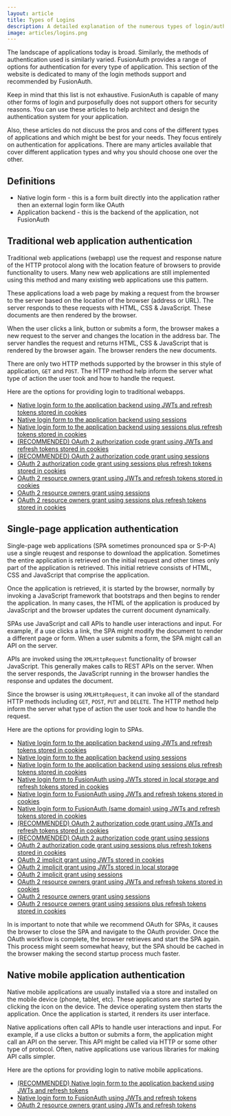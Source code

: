 ```yaml
---
layout: article
title: Types of Logins
description: A detailed explanation of the numerous types of login/authentication supported and recommended by FusionAuth
image: articles/logins.png
---
```


The landscape of applications today is broad. Similarly, the methods of authentication used is similarly varied. FusionAuth provides a range of options for authentication for every type of application. This section of the website is dedicated to many of the login methods support and recommended by FusionAuth. 

Keep in mind that this list is not exhaustive. FusionAuth is capable of many other forms of login and purposefully does not support others for security reasons. You can use these articles to help architect and design the authentication system for your application.

Also, these articles do not discuss the pros and cons of the different types of applications and which might be best for your needs. They focus entirely on authentication for applications. There are many articles available that cover different application types and why you should choose one over the other.

## Definitions

* Native login form - this is a form built directly into the application rather then an external login form like OAuth
* Application backend - this is the backend of the application, not FusionAuth 

## Traditional web application authentication

Traditional web applications (webapp) use the request and response nature of the HTTP protocol along with the location feature of browsers to provide functionality to users. Many new web applications are still implemented using this method and many existing web applications use this pattern.

These applications load a web page by making a request from the browser to the server based on the location of the browser (address or URL). The server responds to these requests with HTML, CSS & JavaScript. These documents are then rendered by the browser.

When the user clicks a link, button or submits a form, the browser makes a new request to the server and changes the location in the address bar. The server handles the request and returns HTML, CSS & JavaScript that is rendered by the browser again. The browser renders the new documents.

There are only two HTTP methods supported by the browser in this style of application, `GET` and `POST`. The HTTP method help inform the server what type of action the user took and how to handle the request.

Here are the options for providing login to traditional webapps. 

* [Native login form to the application backend using JWTs and refresh tokens stored in cookies](webapp/native-login-form-to-application-backend-jwts-refresh-tokens-cookies)
* [Native login form to the application backend using sessions](webapp/native-login-form-to-application-backend-sessions)
* [Native login form to the application backend using sessions plus refresh tokens stored in cookies](webapp/native-login-form-to-application-backend-sessions-refresh-tokens-cookies)
* [(RECOMMENDED) OAuth 2 authorization code grant using JWTs and refresh tokens stored in cookies](webapp/oauth-authorization-code-grant-jwts-refresh-tokens-cookies)
* [(RECOMMENDED) OAuth 2 authorization code grant using sessions](webapp/oauth-authorization-code-grant-sessions)
* [OAuth 2 authorization code grant using sessions plus refresh tokens stored in cookies](webapp/oauth-authorization-code-grant-sessions-refresh-tokens-cookies)
* [OAuth 2 resource owners grant using JWTs and refresh tokens stored in cookies](webapp/oauth-resource-owners-grant-jwts-refresh-tokens-cookies)
* [OAuth 2 resource owners grant using sessions](webapp/oauth-resource-owners-grant-sessions)
* [OAuth 2 resource owners grant using sessions plus refresh tokens stored in cookies](webapp/oauth-resource-owners-grant-sessions-refresh-tokens-cookies)

## Single-page application authentication

Single-page web applications (SPA sometimes pronounced spa or S-P-A) use a single reuqest and response to download the application. Sometimes the entire application is retrieved on the initial request and other times only part of the application is retrieved. This initial retrieve consists of HTML, CSS and JavaScript that comprise the application.   

Once the application is retrieved, it is started by the browser, normally by invoking a JavaScript framework that bootstraps and then begins to render the application. In many cases, the HTML of the application is produced by JavaScript and the browser updates the current document dynamically.

SPAs use JavaScript and call APIs to handle user interactions and input. For example, if a use clicks a link, the SPA might modify the document to render a different page or form. When a user submits a form, the SPA might call an API on the server.

APIs are invoked using the `XMLHttpRequest` functionality of browser JavaScript. This generally makes calls to REST APIs on the server. When the server responds, the JavaScript running in the browser handles the response and updates the document.

Since the browser is using `XMLHttpRequest`, it can invoke all of the standard HTTP methods including `GET`, `POST`, `PUT` and `DELETE`. The HTTP method help inform the server what type of action the user took and how to handle the request.

Here are the options for providing login to SPAs. 

* [Native login form to the application backend using JWTs and refresh tokens stored in cookies](spa/native-login-form-to-application-backend-jwts-refresh-tokens-cookies)
* [Native login form to the application backend using sessions](spa/native-login-form-to-application-backend-sessions)
* [Native login form to the application backend using sessions plus refresh tokens stored in cookies](spa/native-login-form-to-application-backend-sessions-refresh-tokens-cookies)
* [Native login form to FusionAuth using JWTs stored in local storage and refresh tokens stored in cookies](spa/native-login-form-to-fusionauth-jwts-local-storage-refresh-tokens-cookies)
* [Native login form to FusionAuth using JWTs and refresh tokens stored in cookies](spa/native-login-form-to-fusionauth-jwts-refresh-tokens-cookies)
* [Native login form to FusionAuth (same domain) using JWTs and refresh tokens stored in cookies](spa/native-login-form-to-fusionauth-same-domain-jwts-refresh-tokens-cookies)
* [(RECOMMENDED) OAuth 2 authorization code grant using JWTs and refresh tokens stored in cookies](spa/oauth-authorization-code-grant-jwts-refresh-tokens-cookies)
* [(RECOMMENDED) OAuth 2 authorization code grant using sessions](spa/oauth-authorization-code-grant-sessions)
* [OAuth 2 authorization code grant using sessions plus refresh tokens stored in cookies](spa/oauth-authorization-code-grant-sessions-refresh-tokens-cookies)
* [OAuth 2 implicit grant using JWTs stored in cookies](spa/oauth-implicit-grant-jwts-cookies)
* [OAuth 2 implicit grant using JWTs stored in local storage](spa/oauth-implicit-grant-jwts-local-storage)
* [OAuth 2 implicit grant using sessions](spa/oauth-implicit-grant-sessions)
* [OAuth 2 resource owners grant using JWTs and refresh tokens stored in cookies](spa/oauth-resource-owners-grant-jwts-refresh-tokens-cookies)
* [OAuth 2 resource owners grant using sessions](spa/oauth-resource-owners-grant-sessions)
* [OAuth 2 resource owners grant using sessions plus refresh tokens stored in cookies](spa/oauth-resource-owners-grant-sessions-refresh-tokens-cookies)

In is important to note that while we recommend OAuth for SPAs, it causes the browser to close the SPA and navigate to the OAuth provider. Once the OAuth workflow is complete, the browser retrieves and start the SPA again. This process might seem somewhat heavy, but the SPA should be cached in the browser making the second startup process much faster.

## Native mobile application authentication

Native mobile applications are usually installed via a store and installed on the mobile device (phone, tablet, etc). These applications are started by clicking the icon on the device. The device operating system then starts the application. Once the application is started, it renders its user interface. 

Native applications often call APIs to handle user interactions and input. For example, if a use clicks a button or submits a form, the application might call an API on the server. This API might be called via HTTP or some other type of protocol. Often, native applications use various libraries for making API calls simpler.

Here are the options for providing login to native mobile applications. 

* [(RECOMMENDED) Native login form to the application backend using JWTs and refresh tokens](mobile/native-login-form-to-application-backend-jwts-refresh-tokens)
* [Native login form to FusionAuth using JWTs and refresh tokens](mobile/native-login-form-to-fusionauth-jwts-refresh-tokens)
* [OAuth 2 resource owners grant using JWTs and refresh tokens](mobile/oauth-resource-owners-grant-jwts-refresh-tokens)
